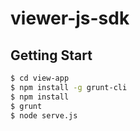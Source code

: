 # viewer-js-sdk

## Getting Start

```bash
$ cd view-app
$ npm install -g grunt-cli
$ npm install
$ grunt
$ node serve.js
```
